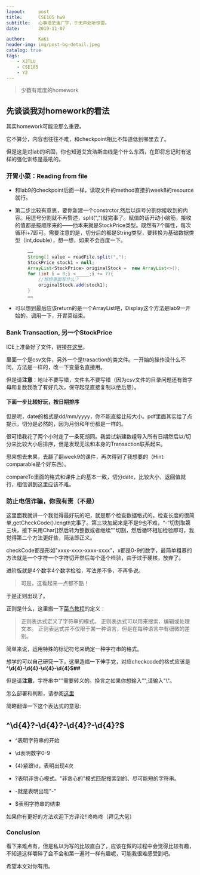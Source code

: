 ```yaml
---
layout:     post
title:      CSE105 hw9
subtitle:   心事浩茫连广宇，于无声处听惊雷。
date:       2019-11-07

author:     KaKi
header-img: img/post-bg-detail.jpeg
catalog: true
tags:
    - XJTLU
    - CSE105
    - Y2
---
```


> 少数有难度的homework

## 先谈谈我对homework的看法

其实homework可能没那么重要。

它不算分，内容也往往不难，和checkpoint相比不知道低到哪里去了。

但是这是对lab的巩固，你也知道艾宾浩斯曲线是个什么东西，在即将忘记时有这样的强化训练是最吼的。

### 开胃小菜：Reading from file

* 和lab9的checkpoint后面一样，读取文件的method直接扒week8的resource就行。

* 第二步比较有意思，要你新建一个constrctor,然后以逗号分割你接收到的内容。用逗号分割就不再赘述，split(",")就完事了。赋值的话开动小脑筋，接收的值都是按顺序来的——他本来就是StockPrice类型。既然有7个属性，每次循环i+7即可。需要注意的是，切分后的都是String类型，要转换为基础数据类型（int,double），想一想，如果不会百度一下。

```java
        ……
        String[] value = readFile.split(",");
        StockPrice stock1 = null;
        ArrayList<StockPrice> originalStock =  new ArrayList<>();
        for (int i = 0;i <_____;i += 7){
            //想想里面写什么？
            originalStock.add(stock1);
        }
        ……
```

* 可以想到最后应该return的是一个ArrayList吧，Display这个方法是lab9一开始的，调用一下，开胃菜结束。

### Bank Transaction, 另一个StockPrice

ICE上准备好了文件，链接[在这里](https://ice.xjtlu.edu.cn/mod/folder/view.php?id=43782)。

里面一个是csv文件，另外一个是trasaction的类文件。一开始的操作没什么不同，方法是一样的，改一下变量名直接用。

但是请**注意**：地址不要写错，文件名不要写错（因为csv文件的目录问题还有首字母和复数我改了有好几次，保守起见直接复制以绝后患）。

#### 下面一步比较好玩，按日期排序

但是呢，date的格式是dd/mm/yyyy，你不能直接比较大小。pdf里面其实给了点提示，切分是必然的，因为月份和年份都是一样的。

很可惜我花了两个小时走了一条死胡同。我尝试新建数组导入所有日期然后以/切分来比较大小后排序，但是发现无法和本身的Transaction联系起来。

思来想去未果，去翻了翻week9的课件，再次得到了我想要的（Hint: comparable是个好东西）。

compareTo里面的格式和课件上的基本一致，切分date，比较大小，返回值就行，相信讲到这里应该不难。

### 防止电信诈骗，你我有责（不是）

这里面我就讲一个我觉得最好玩的吧，就是那个检查数据格式的。检查长度的很简单,getCheckCode().length完事了。第三块加起来是不是9也不难，“-”切割取第三块，接下来用Char[]然后转为整数或者继续""切割，然后循环相加检验即可，我觉得第二个方法更好些，简洁即正义。

checkCode都是形如"xxxx-xxxx-xxxx-xxxx"，x都是0-9的数字，最简单粗暴的方法就是一个字符一个字符切开然后每个逐个检验，由于过于硬核，放弃了。

进阶版就是4个数字4个数字检验，写法差不多，不再多说。

> 可是，这看起来一点都不酷！

于是正则出现了。

正则是什么，这里搬一下[菜鸟教程](https://www.runoob.com/java/java-tutorial.html)的定义：

> 正则表达式定义了字符串的模式。
> 正则表达式可以用来搜索、编辑或处理文本。
> 正则表达式并不仅限于某一种语言，但是在每种语言中有细微的差别。

简单来说，运用特殊的标记符号来确定一种字符串的格式。

想学的可以自己研究一下，这里造福一下伸手党，对应checkcode的格式应该是 __^\d{4}-\d{4}-\d{4}-\d{4}$##__

但是请**注意**，字符串中"\"需要转义的。换言之如果你想输入"\",请输入"\\"。

怎么部署和判断，请参阅[这里](https://www.runoob.com/java/java-regular-expressions.html)

简略翻译一下这个表达式的意思:

## ^\d{4}?-\d{4}?-\d{4}?-\d{4}?$

* ^表明字符串的开始

* \d表明数字0-9

* {4}紧跟\d，表明出现4次

* ?表明非贪心模式。"非贪心的"模式匹配搜索到的、尽可能短的字符串。

* -就是表明出现"-"

* $表明字符串的结束

如果你有更好的方法欢迎下方评论!!咚咚咚（拜见大佬）

### Conclusion

看下来难点有，但是私以为写的比较直白了，应该在做的过程中会觉得比较有趣，不知道这样嚼碎了会不会和第一遍时一样有趣呢，可能我很难感受到吧。

希望本文对你有用。
